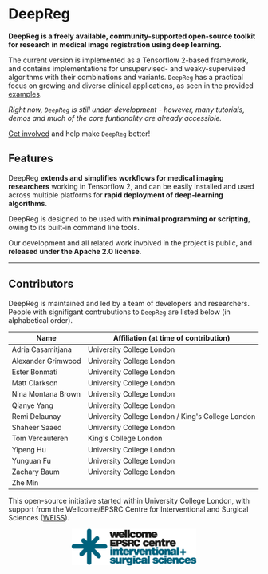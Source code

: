 # DeepReg

**DeepReg is a freely available, community-supported open-source toolkit for research in
medical image registration using deep learning.**

The current version is implemented as a Tensorflow 2-based framework, and contains
implementations for unsupervised- and weaky-supervised algorithms with their
combinations and variants. `DeepReg` has a practical focus on growing and diverse
clinical applications, as seen in the provided [examples](tutorial_demo.md).

_Right now, `DeepReg` is still under-development - however, many tutorials, demos and
much of the core funtionality are already accessible._

[Get involved](CONTRIBUTING.md) and help make `DeepReg` better!

## Features

DeepReg **extends and simplifies workflows for medical imaging researchers** working in
Tensorflow 2, and can be easily installed and used across multiple platforms for **rapid
deployment of deep-learning algorithms**.

DeepReg is designed to be used with **minimal programming or scripting**, owing to its
built-in command line tools.

Our development and all related work involved in the project is public, and **released
under the Apache 2.0 license**.

---

## Contributors

DeepReg is maintained and led by a team of developers and researchers. People with
signifigant contrubutions to `DeepReg` are listed below (in alphabetical order).

| Name               | Affiliation (at time of contribution)             |
| ------------------ | ------------------------------------------------- |
| Adria Casamitjana  | University College London                         |
| Alexander Grimwood | University College London                         |
| Ester Bonmati      | University College London                         |
| Matt Clarkson      | University College London                         |
| Nina Montana Brown | University College London                         |
| Qianye Yang        | University College London                         |
| Remi Delaunay      | University College London / King's College London |
| Shaheer Saaed      | University College London                         |
| Tom Vercauteren    | King's College London                             |
| Yipeng Hu          | University College London                         |
| Yunguan Fu         | University College London                         |
| Zachary Baum       | University College London                         |
| Zhe Min            |                                                   |

This open-source initiative started within University College London, with support from
the Wellcome/EPSRC Centre for Interventional and Surgical Sciences
([WEISS](https://www.ucl.ac.uk/interventional-surgical-sciences/)).

<p style="text-align: center"><img src='https://raw.githubusercontent.com/DeepRegNet/DeepReg/master/docs/asset/weiss.jpg' alt='WEISS Logo' width='250'/></p>

